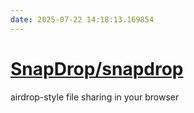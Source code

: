 ```yaml
---
date: 2025-07-22 14:18:13.169854
---
```


# [SnapDrop/snapdrop](https://github.com/SnapDrop/snapdrop)

airdrop-style file sharing in your browser